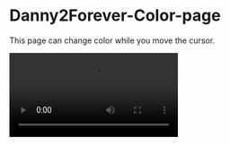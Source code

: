# Danny2Forever-Color-page
This page can change color while you move the cursor.

<video controls="" autoplay="" name="media"><source src="file:///C:/Users/tea48/Downloads/ezgif-4-c606097713.mp4" type="video/mp4"></video>
